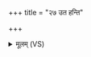 +++
title = "२७ उत हन्ति"

+++
<details><summary>मूलम् (VS)</summary>

उ॒त ह॑न्ति पूर्वा॒सिनं॑ प्रत्या॒दायाप॑र॒ इष्वा॑। उ॒त पूर्व॑स्य निघ्न॒तो नि ह॒न्त्यप॑रः॒ प्रति॑ ॥
</details>